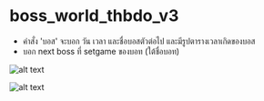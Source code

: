 # boss_world_thbdo_v3

- คำสั่ง 'บอส' จะบอก วัน เวลา และชื่อบอสตัวต่อไป และมีรูปตารางเวลาเกิดของบอส
- บอก next boss ที่ setgame ของบอท (ใต้ชื่อบอท)

![alt text](https://cdn.discordapp.com/attachments/438242858512941057/465582068542210058/unknown.png)

![alt text](https://raw.githubusercontent.com/yoterz/boss_world_thbdo_v3/master/pic/bosstable.png)




